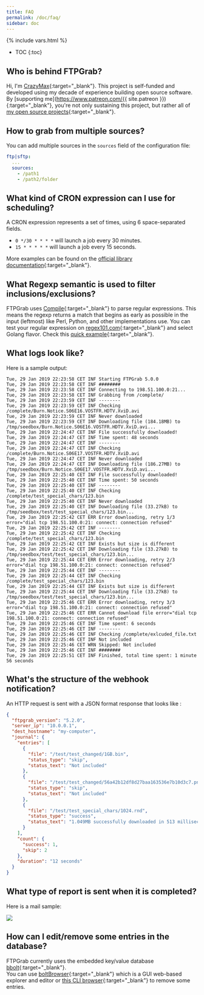 ```yaml
---
title: FAQ
permalink: /doc/faq/
sidebar: doc
---
```

{% include vars.html %}

* TOC
{:toc}

## Who is behind FTPGrab?

Hi, I'm [CrazyMax](https://crazymax.dev){:target="_blank"}. This project is self-funded and developed using my decade of experience building open source software.<br />
By [supporting me](https://www.patreon.com/{{ site.patreon }}){:target="_blank"}, you're not only sustaining this project, but rather all of [my open source projects](https://github.com/crazy-max){:target="_blank"}.

## How to grab from multiple sources?

You can add multiple sources in the `sources` field of the configuration file:

```yml
ftp|sftp:
  ...
  sources:
    - /path1
    - /path2/folder
```

## What kind of CRON expression can I use for scheduling?

A CRON expression represents a set of times, using 6 space-separated fields.

* `0 */30 * * * *` will launch a job every 30 minutes.
* `15 * * * * *` will launch a job every 15 seconds.

More examples can be found on the [official library documentation](https://godoc.org/github.com/crazy-max/cron#hdr-CRON_Expression_Format){:target="_blank"}.

## What Regexp semantic is used to filter inclusions/exclusions?

FTPGrab uses [Compile](https://golang.org/pkg/regexp/#Compile){:target="_blank"} to parse regular expressions. This means the regexp returns a match that begins as early as possible in the input (leftmost) like Perl, Python, and other implementations use. You can test your regular expression on [regex101.com](https://regex101.com/){:target="_blank"} and select Golang flavor. Check this [quick example](https://regex101.com/r/jITi0D/1){:target="_blank"}.

## What logs look like?

Here is a sample output:

```text
Tue, 29 Jan 2019 22:23:58 CET INF Starting FTPGrab 5.0.0
Tue, 29 Jan 2019 22:23:58 CET INF ########
Tue, 29 Jan 2019 22:23:58 CET INF Connecting to 198.51.100.0:21...
Tue, 29 Jan 2019 22:23:58 CET INF Grabbing from /complete/
Tue, 29 Jan 2019 22:23:59 CET INF --------
Tue, 29 Jan 2019 22:23:59 CET INF Checking /complete/Burn.Notice.S06E16.VOSTFR.HDTV.XviD.avi
Tue, 29 Jan 2019 22:23:59 CET INF Never downloaded
Tue, 29 Jan 2019 22:23:59 CET INF Downloading file (184.18MB) to /tmp/seedbox/Burn.Notice.S06E16.VOSTFR.HDTV.XviD.avi...
Tue, 29 Jan 2019 22:24:47 CET INF File successfully downloaded!
Tue, 29 Jan 2019 22:24:47 CET INF Time spent: 48 seconds
Tue, 29 Jan 2019 22:24:47 CET INF --------
Tue, 29 Jan 2019 22:24:47 CET INF Checking /complete/Burn.Notice.S06E17.VOSTFR.HDTV.XviD.avi
Tue, 29 Jan 2019 22:24:47 CET INF Never downloaded
Tue, 29 Jan 2019 22:24:47 CET INF Downloading file (186.27MB) to /tmp/seedbox/Burn.Notice.S06E17.VOSTFR.HDTV.XviD.avi...
Tue, 29 Jan 2019 22:25:40 CET INF File successfully downloaded!
Tue, 29 Jan 2019 22:25:40 CET INF Time spent: 50 seconds
Tue, 29 Jan 2019 22:25:40 CET INF --------
Tue, 29 Jan 2019 22:25:40 CET INF Checking /complete/test_special_chars/123.bin
Tue, 29 Jan 2019 22:25:40 CET INF Never downloaded
Tue, 29 Jan 2019 22:25:40 CET INF Downloading file (33.27kB) to /tmp/seedbox/test/test_special_chars/123.bin...
Tue, 29 Jan 2019 22:25:42 CET ERR Error downloading, retry 1/3 error="dial tcp 198.51.100.0:21: connect: connection refused"
Tue, 29 Jan 2019 22:25:42 CET INF --------
Tue, 29 Jan 2019 22:25:42 CET INF Checking /complete/test_special_chars/123.bin
Tue, 29 Jan 2019 22:25:42 CET INF Exists but size is different
Tue, 29 Jan 2019 22:25:42 CET INF Downloading file (33.27kB) to /tmp/seedbox/test/test_special_chars/123.bin...
Tue, 29 Jan 2019 22:25:44 CET ERR Error downloading, retry 2/3 error="dial tcp 198.51.100.0:21: connect: connection refused"
Tue, 29 Jan 2019 22:25:44 CET INF --------
Tue, 29 Jan 2019 22:25:44 CET INF Checking /complete/test_special_chars/123.bin
Tue, 29 Jan 2019 22:25:44 CET INF Exists but size is different
Tue, 29 Jan 2019 22:25:44 CET INF Downloading file (33.27kB) to /tmp/seedbox/test/test_special_chars/123.bin...
Tue, 29 Jan 2019 22:25:46 CET ERR Error downloading, retry 3/3 error="dial tcp 198.51.100.0:21: connect: connection refused"
Tue, 29 Jan 2019 22:25:46 CET ERR Cannot download file error="dial tcp 198.51.100.0:21: connect: connection refused"
Tue, 29 Jan 2019 22:25:46 CET INF Time spent: 6 seconds
Tue, 29 Jan 2019 22:25:46 CET INF --------
Tue, 29 Jan 2019 22:25:46 CET INF Checking /complete/exlcuded_file.txt
Tue, 29 Jan 2019 22:25:46 CET INF Not included
Tue, 29 Jan 2019 22:25:46 CET WRN Skipped: Not included
Tue, 29 Jan 2019 22:25:46 CET INF ########
Tue, 29 Jan 2019 22:25:51 CET INF Finished, total time spent: 1 minute 56 seconds
```

## What's the structure of the webhook notification?

An HTTP request is sent with a JSON format response that looks like :

```json
{
  "ftpgrab_version": "5.2.0",
  "server_ip": "10.0.0.1",
  "dest_hostname": "my-computer",
  "journal": {
    "entries": [
      {
        "file": "/test/test_changed/1GB.bin",
        "status_type": "skip",
        "status_text": "Not included"
      },
      {
        "file": "/test/test_changed/56a42b12df8d27baa163536e7b10d3c7.png",
        "status_type": "skip",
        "status_text": "Not included"
      },
      {
        "file": "/test/test_special_chars/1024.rnd",
        "status_type": "success",
        "status_text": "1.049MB successfully downloaded in 513 milliseconds"
      }
    ],
    "count": {
      "success": 1,
      "skip": 2
    },
    "duration": "12 seconds"
  }
}
```

## What type of report is sent when it is completed?

Here is a mail sample:

![](/img/faq/ftpgrab-report-email.png)

## How can I edit/remove some entries in the database?

FTPGrab currently uses the embedded key/value database [bbolt](https://github.com/etcd-io/bbolt){:target="_blank"}.<br />
You can use [boltBrowser](https://github.com/ShoshinNikita/boltBrowser){:target="_blank"} which is a GUI web-based explorer and editor or [this CLI browser](https://github.com/br0xen/boltbrowser){:target="_blank"} to remove some entries.
